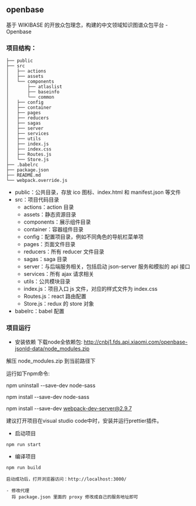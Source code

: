 ## openbase

基于 WIKIBASE 的开放众包理念，构建的中文领域知识图谱众包平台 - Openbase

### 项目结构：

```tree
├── public
├── src
│   ├── actions
│   ├── assets
│   └── components
│       ├── atlaslist
│       ├── baseinfo
│       └── common
│   ├── config
│   ├── container
│   ├── pages
│   ├── reducers
│   ├── sagas
│   ├── server
│   ├── services
│   ├── utils
│   ├── index.js
│   ├── index.css
│   ├── Routes.js
│   └── Store.js
├── .babelrc
├── package.json
├── README.md
└── webpack.override.js
```

- public：公共目录，存放 ico 图标、index.html 和 manifest.json 等文件
- src：项目代码目录
  - actions：action 目录
  - assets：静态资源目录
  - components：展示组件目录
  - container：容器组件目录
  - config：配置项目录，例如不同角色的导航栏菜单项
  - pages：页面文件目录
  - reducers：所有 reducer 文件目录
  - sagas：saga 目录
  - server：与后端服务相关，包括启动 json-server 服务和模拟的 api 接口
  - services：所有 ajax 请求相关
  - utils：公共模块目录
  - index.js：项目入口 js 文件，对应的样式文件为 index.css
  - Routes.js：react 路由配置
  - Store.js：redux 的 store 对象
- babelrc：babel 配置

### 项目运行

- 安装依赖
下载node全依赖包:
http://cnbj1.fds.api.xiaomi.com/openbase-jsonld-data/node_modules.zip

解压 node_modules.zip 到当前路径下

运行如下npm命令:

npm uninstall --save-dev node-sass

npm install --save-dev node-sass

npm install --save-dev webpack-dev-server@2.9.7

建议打开项目在visual studio code中时，安装并运行prettier插件。

- 启动项目

```
npm run start
```

- 编译项目

```
npm run build

启动成功后，打开浏览器访问：http://localhost:3000/

- 修改代理
  将 package.json 里面的 proxy 修改成自己的服务地址即可

